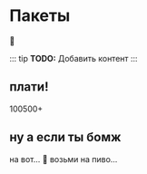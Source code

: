 # Пакеты

:tada:

::: tip
__TODO:__ 
Добавить контент
:::

## плати!

100500+

## ну а если ты бомж
на вот... :100: возьми на пиво... 
